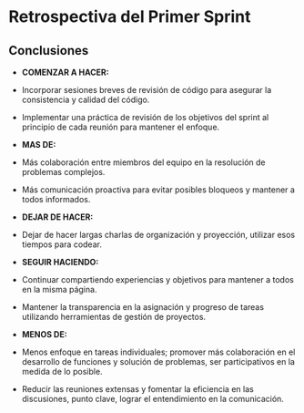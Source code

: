 # Retrospectiva del Primer Sprint

## Conclusiones

- **COMENZAR A HACER:**
* Incorporar sesiones breves de revisión de código para asegurar la consistencia y calidad del código.

* Implementar una práctica de revisión de los objetivos del sprint al principio de cada reunión para mantener el enfoque.

- **MAS DE:**
* Más colaboración entre miembros del equipo en la resolución de problemas complejos.

* Más comunicación proactiva para evitar posibles bloqueos y mantener a todos informados.

- **DEJAR DE HACER:**
* Dejar de hacer largas charlas de organización y proyección, utilizar esos tiempos para codear.

- **SEGUIR HACIENDO:**
* Continuar compartiendo experiencias y objetivos para mantener a todos en la misma página.

* Mantener la transparencia en la asignación y progreso de tareas utilizando herramientas de gestión de proyectos.

- **MENOS DE:**
* Menos enfoque en tareas individuales; promover más colaboración en el desarrollo de funciones y solución de problemas, ser participativos en la medida de lo posible.

* Reducir las reuniones extensas y fomentar la eficiencia en las discusiones, punto clave, lograr el entendimiento en la comunicación.
